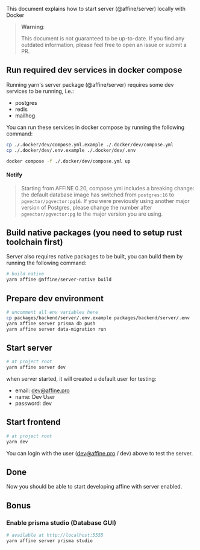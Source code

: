 This document explains how to start server (@affine/server) locally with Docker

> **Warning**:
>
> This document is not guaranteed to be up-to-date.
> If you find any outdated information, please feel free to open an issue or submit a PR.

## Run required dev services in docker compose

Running yarn's server package (@affine/server) requires some dev services to be running, i.e.:

- postgres
- redis
- mailhog

You can run these services in docker compose by running the following command:

```sh
cp ./.docker/dev/compose.yml.example ./.docker/dev/compose.yml
cp ./.docker/dev/.env.example ./.docker/dev/.env

docker compose -f ./.docker/dev/compose.yml up
```

#### Notify

> Starting from AFFiNE 0.20, compose.yml includes a breaking change: the default database image has switched from `postgres:16` to `pgvector/pgvector:pg16`. If you were previously using another major version of Postgres, please change the number after `pgvector/pgvector:pg` to the major version you are using.

## Build native packages (you need to setup rust toolchain first)

Server also requires native packages to be built, you can build them by running the following command:

```sh
# build native
yarn affine @affine/server-native build
```

## Prepare dev environment

```sh
# uncomment all env variables here
cp packages/backend/server/.env.example packages/backend/server/.env
yarn affine server prisma db push
yarn affine server data-migration run
```

## Start server

```sh
# at project root
yarn affine server dev
```

when server started, it will created a default user for testing:

- email: dev@affine.pro
- name: Dev User
- password: dev

## Start frontend

```sh
# at project root
yarn dev
```

You can login with the user (dev@affine.pro / dev) above to test the server.

## Done

Now you should be able to start developing affine with server enabled.

## Bonus

### Enable prisma studio (Database GUI)

```sh
# available at http://localhost:5555
yarn affine server prisma studio
```
